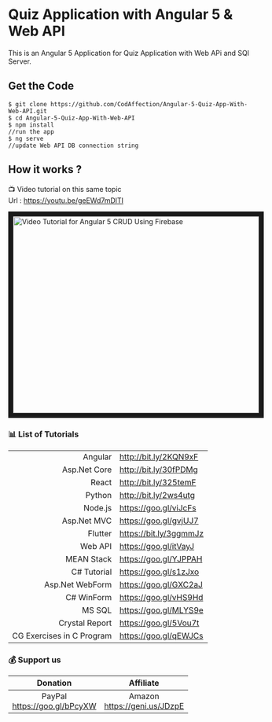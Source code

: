 # Quiz Application with Angular 5 & Web API
This is an Angular 5 Application for Quiz Application with Web APi and SQl Server.

## Get the Code

```
$ git clone https://github.com/CodAffection/Angular-5-Quiz-App-With-Web-API.git
$ cd Angular-5-Quiz-App-With-Web-API
$ npm install
//run the app
$ ng serve
//update Web API DB connection string
```

 ## How it works ?
 
 :tv: Video tutorial on this same topic  
 Url : https://youtu.be/geEWd7mDlTI
 
<a href="http://www.youtube.com/watch?feature=player_embedded&v=geEWd7mDlTI
" target="_blank"><img src="http://img.youtube.com/vi/geEWd7mDlTI/0.jpg" 
alt="Video Tutorial for Angular 5 CRUD Using Firebase" width="500" height="400" border="10" /></a>


### :bar_chart: List of Tutorials
|||
|-------------:|:-------------|
| Angular |http://bit.ly/2KQN9xF |
| Asp.Net Core |http://bit.ly/30fPDMg |
| React |http://bit.ly/325temF |
| Python |http://bit.ly/2ws4utg |
| Node.js |https://goo.gl/viJcFs |
| Asp.Net MVC |https://goo.gl/gvjUJ7 |
| Flutter |https://bit.ly/3ggmmJz |
| Web API |https://goo.gl/itVayJ |
| MEAN Stack |https://goo.gl/YJPPAH |
| C# Tutorial |https://goo.gl/s1zJxo |
| Asp.Net WebForm |https://goo.gl/GXC2aJ |
| C# WinForm |https://goo.gl/vHS9Hd |
| MS SQL |https://goo.gl/MLYS9e |
| Crystal Report |https://goo.gl/5Vou7t |
| CG Exercises in C Program |https://goo.gl/qEWJCs |
        
### :moneybag: Support us
|Donation|Affiliate|
|:------:|:--------:|
|PayPal<br/>https://goo.gl/bPcyXW | Amazon <br/> https://geni.us/JDzpE |
